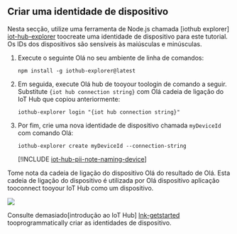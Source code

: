 ## <a name="create-a-device-identity"></a>Criar uma identidade de dispositivo

Nesta secção, utilize uma ferramenta de Node.js chamada [iothub explorer] [ iot-hub-explorer] toocreate uma identidade de dispositivo para este tutorial. Os IDs dos dispositivos são sensíveis às maiúsculas e minúsculas.

1. Execute o seguinte Olá no seu ambiente de linha de comandos:

    `npm install -g iothub-explorer@latest`

1. Em seguida, execute Olá hub de tooyour toologin de comando a seguir. Substitute `{iot hub connection string}` com Olá cadeia de ligação do IoT Hub que copiou anteriormente:

    `iothub-explorer login "{iot hub connection string}"`

1. Por fim, crie uma nova identidade de dispositivo chamada `myDeviceId` com comando Olá:

    `iothub-explorer create myDeviceId --connection-string`

   [!INCLUDE [iot-hub-pii-note-naming-device](iot-hub-pii-note-naming-device.md)]

Tome nota da cadeia de ligação do dispositivo Olá do resultado de Olá. Esta cadeia de ligação do dispositivo é utilizada por Olá dispositivo aplicação tooconnect tooyour IoT Hub como um dispositivo.

![][img-identity]

Consulte demasiado[introdução ao IoT Hub] [ lnk-getstarted] tooprogrammatically criar as identidades de dispositivo.

<!-- images and links -->
[img-identity]: media/iot-hub-get-started-create-device-identity/devidentity.png

[iot-hub-explorer]: https://github.com/Azure/iothub-explorer/blob/master/readme.md

[lnk-getstarted]: ../articles/iot-hub/iot-hub-csharp-csharp-getstarted.md
